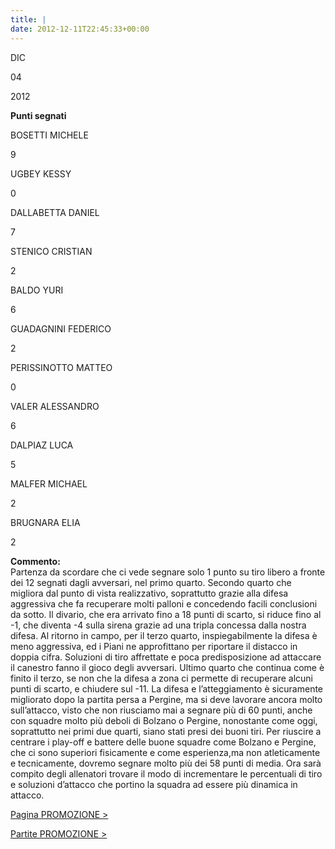 ```yaml
---
title: |
date: 2012-12-11T22:45:33+00:00
---
```

DIC

04

2012

**Punti segnati**

BOSETTI MICHELE

9

UGBEY KESSY

0

DALLABETTA DANIEL

7

STENICO CRISTIAN

2

BALDO YURI

6

GUADAGNINI FEDERICO

2

PERISSINOTTO MATTEO

0

VALER ALESSANDRO

6

DALPIAZ LUCA

5

MALFER MICHAEL

2

BRUGNARA ELIA

2

**Commento:**  
Partenza da scordare che ci vede segnare solo 1 punto su tiro libero a fronte dei 12 segnati dagli avversari, nel primo quarto. Secondo quarto che migliora dal punto di vista realizzativo, soprattutto grazie alla difesa aggressiva che fa recuperare molti palloni e concedendo facili conclusioni da sotto. Il divario, che era arrivato fino a 18 punti di scarto, si riduce fino al -1, che diventa -4 sulla sirena grazie ad una tripla concessa dalla nostra difesa. Al ritorno in campo, per il terzo quarto, inspiegabilmente la difesa è meno aggressiva, ed i Piani ne approfittano per riportare il distacco in doppia cifra. Soluzioni di tiro affrettate e poca predisposizione ad attaccare il canestro fanno il gioco degli avversari. Ultimo quarto che continua come è finito il terzo, se non che la difesa a zona ci permette di recuperare alcuni punti di scarto, e chiudere sul -11. La difesa e l’atteggiamento è sicuramente migliorato dopo la partita persa a Pergine, ma si deve lavorare ancora molto sull’attacco, visto che non riusciamo mai a segnare più di 60 punti, anche con squadre molto più deboli di Bolzano o Pergine, nonostante come oggi, soprattutto nei primi due quarti, siano stati presi dei buoni tiri. Per riuscire a centrare i play-off e battere delle buone squadre come Bolzano e Pergine, che ci sono superiori fisicamente e come esperienza,ma non atleticamente e tecnicamente, dovremo segnare molto più dei 58 punti di media. Ora sarà compito degli allenatori trovare il modo di incrementare le percentuali di tiro e soluzioni d’attacco che portino la squadra ad essere più dinamica in attacco.

[Pagina PROMOZIONE >](http://www.basketgardolo.it/promozione)

[Partite PROMOZIONE >](http://www.basketgardolo.it/?tag=promozione&cat=11)